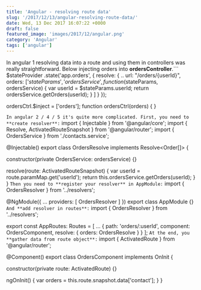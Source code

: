 ```yaml
---
title: 'Angular - resolving route data'
slug: '/2017/12/13/angular-resolving-route-data/'
date: Wed, 13 Dec 2017 16:07:22 +0000
draft: false
featured_image: 'images/2017/12/angular.png'
category: 'Angular'
tags: ['angular']
---
```


In angular 1 resolving data into a route and using them in controllers was really straightforward. Below injecting orders into **ordersController**.```
$stateProvider
    .state('app.orders', {
        resolve: {
            ..
            url: "/orders/{userId}",
            orders: \['$stateParams', 'ordersService',
                function ($stateParams, ordersService) {
                    var userId = $stateParams.userId;
                    return ordersService.getOrders(userId);
                }
            \]
        }
    });

ordersCtrl.$inject = \['orders'\];
function ordersCtrl(orders) { }

```In angular 2 / 4 / 5 it's quite more complicated. First, you need to **create resolver**:```
import { Injectable } from '@angular/core';
import { Resolve, ActivatedRouteSnapshot } from '@angular/router';
import { OrdersService } from './contacts.service';

@Injectable()
export class OrdersResolve implements Resolve<Order\[\]> {

  constructor(private OrdersService: ordersService) {}

  resolve(route: ActivatedRouteSnapshot) {
    var userId = route.paramMap.get('userId');
    return this.ordersService.getOrders(userId);
  }
}
```Then you need to **register your resolver** in AppModule:```
import { OrdersResolver } from '../resolvers';

@NgModule({
  ...
  providers: \[
    OrdersResolver
  \]
})
export class AppModule {}
```And **add resolver in routes**:```
import { OrdersResolver } from '../resolvers';

export const AppRoutes: Routes = \[
  ...
  { 
    path: 'orders/:userId',
    component: OrdersComponent,
    resolve: {
      orders: OrdersResolve
    }
  }
\];
```At the end, you **gather data from route object**:```
import { ActivatedRoute } from '@angular/router';

@Component()
export class OrdersComponent implements OnInit {

  constructor(private route: ActivatedRoute) {}

  ngOnInit() {
    var orders = this.route.snapshot.data\['contact'\];
  }
}
```And this is it :)